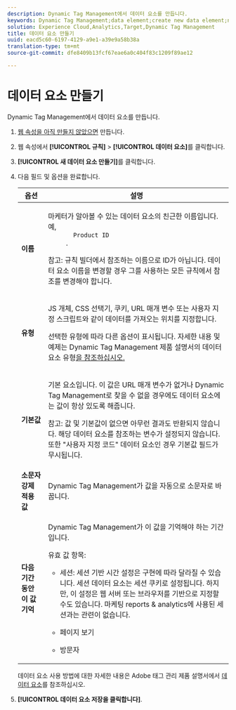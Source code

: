 ```yaml
---
description: Dynamic Tag Management에서 데이터 요소를 만듭니다.
keywords: Dynamic Tag Management;data element;create new data element;name;type;default value;force lowercase value;remember this value for
solution: Experience Cloud,Analytics,Target,Dynamic Tag Management
title: 데이터 요소 만들기
uuid: eacd5c60-6197-4129-a9e1-a39e9a58b38a
translation-type: tm+mt
source-git-commit: dfe8409b13fcf67eae6a0c404f83c1209f89ae12

---
```



# 데이터 요소 만들기

Dynamic Tag Management에서 데이터 요소를 만듭니다.

1. [웹 속성을 아직 만들지 않았으면](/help/implement/other/dtm/t-create-web-property.md) 만듭니다.
1. 웹 속성에서 **[!UICONTROL 규칙]** > **[!UICONTROL 데이터 요소]**&#x200B;를 클릭합니다.
1. **[!UICONTROL 새 데이터 요소 만들기]**&#x200B;를 클릭합니다.
1. 다음 필드 및 옵션을 완료합니다. 

   <table id="choicetable_681F7D5B86534FF0B6DB67E117B8E381"> 
    <thead class="chhead sthead"> 
      <th class="choptionhd"> 옵션</th> 
      <th class="chdeschd"> 설명</th> 
    </thead> 
    <tr class="chrow strow"> 
      <td class="choption"><strong> 이름 </strong></td> 
      <td class="chdesc stentry"> <p>마케터가 알아볼 수 있는 데이터 요소의 친근한 이름입니다. 예, 
        <code>
          Product ID
        </code>. </p> <p> <p>참고: 규칙 빌더에서 참조하는 이름으로 ID가 아닙니다. 데이터 요소 이름을 변경할 경우 그를 사용하는 모든 규칙에서 참조를 변경해야 합니다. </p> </p> </td> 
    </tr> 
    <tr class="chrow strow"> 
      <td class="choption"><strong>유형</strong></td> 
      <td class="chdesc stentry"> <p> JS 개체, CSS 선택기, 쿠키, URL 매개 변수 또는 사용자 지정 스크립트와 같이 데이터를 가져오는 위치를 지정합니다. </p> <p>선택한 유형에 따라 다른 옵션이 표시됩니다. 자세한 내용 및 예제는 Dynamic Tag Management 제품 설명서의 </a>데이터 요소 유형<a href="https://marketing.adobe.com/resources/help/ko_KR/dtm/data_elements.html">을 참조하십시오. </a></p> </td> 
    </tr> 
    <tr class="chrow strow"> 
      <td class="choption"><strong>기본값</strong></td> 
      <td class="chdesc stentry"> <p>기본 요소입니다. 이 값은 URL 매개 변수가 없거나 Dynamic Tag Management로 찾을 수 없을 경우에도 데이터 요소에는 값이 항상 있도록 해줍니다. </p> <p> <p>참고: 값 및 기본값이 없으면 아무런 결과도 반환되지 않습니다. 해당 데이터 요소를 참조하는 변수가 설정되지 않습니다. 또한 "사용자 지정 코드" 데이터 요소인 경우 기본값 필드가 무시됩니다. </p> </p> </td> 
    </tr> 
    <tr class="chrow strow"> 
      <td class="choption"><strong>소문자 강제 적용 값 </strong></td> 
      <td class="chdesc stentry"> <p>Dynamic Tag Management가 값을 자동으로 소문자로 바꿉니다. </p> </td> 
    </tr> 
    <tr class="chrow strow"> 
      <td class="choption"><strong>다음 기간 동안 이 값 기억</strong></td> 
      <td class="chdesc stentry"> <p>Dynamic Tag Management가 이 값을 기억해야 하는 기간입니다. </p> <p> 유효 값 항목: </p> 
      <ul id="ul_52F6CD8FC22942208F3F45492E914104"> 
        <li id="li_32E4366C5B2E46D788CD8478620FE3E0"> <p>세션: 세션 기반 시간 설정은 구현에 따라 달라질 수 있습니다. 세션 데이터 요소는 세션 쿠키로 설정됩니다. 하지만, 이 설정은 웹 서버 또는 브라우저를 기반으로 지정할 수도 있습니다. 마케팅 reports &amp; analytics에 사용된 세션과는 관련이 없습니다. </p> </li> 
        <li id="li_8A944564BF7643E4B21F0EF2394B3FE8"> <p>페이지 보기 </p> </li> 
        <li id="li_5C8A2F2392FD475AA89DDA7D5B5CF88B"> <p>방문자 </p> </li> 
      </ul> </td> 
    </tr> 
   </table>

   데이터 요소 사용 방법에 대한 자세한 내용은 Adobe 태그 관리 제품 설명서에서 [데이터 요소](https://marketing.adobe.com/resources/help/ko_KR/dtm/data_elements.html)를 참조하십시오.
1. **[!UICONTROL 데이터 요소 저장을 클릭합니다]**.
